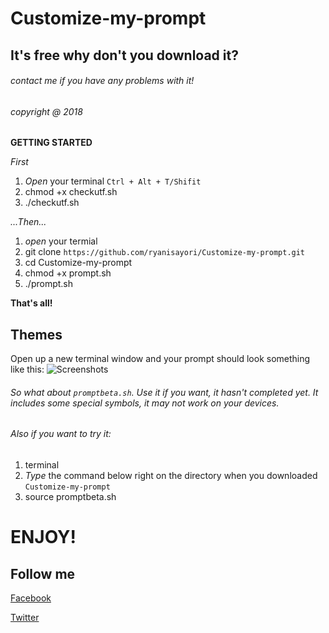 # Customize-my-prompt
## It's free why don't you download it?
###### contact me if you have any problems with it!
###### copyright @ 2018

**GETTING STARTED**

*First*
1. *Open* your terminal ```Ctrl + Alt + T/Shifit ```
2. chmod +x checkutf.sh
3. ./checkutf.sh

*...Then...*

1. *open* your termial
2. git clone ```https://github.com/ryanisayori/Customize-my-prompt.git```
3. cd Customize-my-prompt
4. chmod +x prompt.sh
5. ./prompt.sh

**That's all!**
## Themes
Open up a new terminal window and your prompt should look something like this:
![Screenshots](https://i.imgur.com/nMYe3ZK.png)

###### So what about ```promptbeta.sh```. Use it if you want, it hasn't completed yet. It includes some special symbols, it may not work on your devices.

###### Also if you want to try it:

1. terminal
2. *Type* the command below right on the directory when you downloaded ```Customize-my-prompt```
3. source promptbeta.sh
# ENJOY!
## Follow me 
[Facebook](https://www.facebook.com/ryanisayori0164)

[Twitter](https://twitter.com/georgegreenby)
